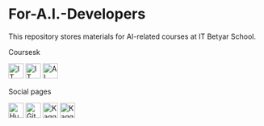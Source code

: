 # For-A.I.-Developers
This repository stores materials for AI-related courses at IT Betyar School.

<div>
 <p>Coursesk</p>
  <a href="https://itbetyar.hu"><img alt="IT Betyár honlap" src="https://itbetyar.hu/dload_itb/colab_gomb_itb.webp" height="30px"></a>
  <a href="https://itbetyar.hu/uzleti-a-i-automatizacio-workshop/"><img alt="IT Betyár honlap" src="https://itbetyar.hu/dload_itb/colab_gomb_aiaut.webp" height="30px"></a>
  <a href="https://itbetyar.hu/mesterseges-intelligencia-fejleszto-tanfolyam/"><img alt="AI Developer tanfolyam" src="https://itbetyar.hu/dload_itb/colab_gomb_aidev.webp" height="30px"></a>
  
   <p>Social pages</p>
  <a href="https://huggingface.co/itbetyar"><img alt="Hugging Face oldalunk" src="https://itbetyar.hu/dload_itb/colab_gomb_hugging.webp" height="30px"></a>
  <a href="https://github.com/itbetyar"><img alt="Github oldalunk" src="https://itbetyar.hu/dload_itb/colab_gomb_github.webp" height="30px"></a>
  <a href="https://www.kaggle.com/itbetyar"><img alt="Kaggle oldalunk" src="https://itbetyar.hu/dload_itb/colab_gomb_kaggle.webp" height="30px"></a>
  <a href="https://www.youtube.com/@itbetyar"><img alt="Kaggle oldalunk" src="https://itbetyar.hu/dload_itb/colab_gomb_youtube.webp" height="30px"></a>
  
</div>
